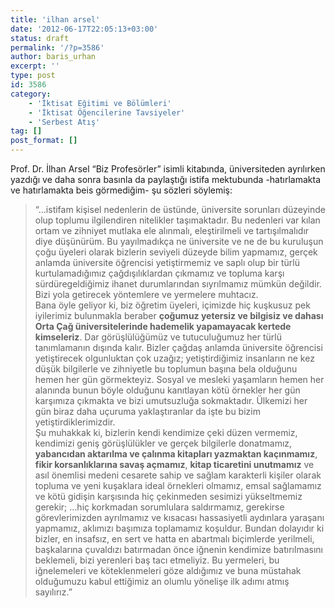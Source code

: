 ```yaml
---
title: 'ilhan arsel'
date: '2012-06-17T22:05:13+03:00'
status: draft
permalink: '/?p=3586'
author: baris_urhan
excerpt: ''
type: post
id: 3586
category:
    - 'İktisat Eğitimi ve Bölümleri'
    - 'İktisat Öğencilerine Tavsiyeler'
    - 'Serbest Atış'
tag: []
post_format: []
---
```

Prof. Dr. İlhan Arsel “Biz Profesörler” isimli kitabında, üniversiteden ayrılırken yazdığı ve daha sonra basınla da paylaştığı istifa mektubunda -hatırlamakta ve hatırlamakta beis görmediğim- şu sözleri söylemiş:

> “…istifam kişisel nedenlerin de üstünde, üniversite sorunları düzeyinde olup toplumu ilgilendiren nitelikler taşımaktadır. Bu nedenleri var kılan ortam ve zihniyet mutlaka ele alınmalı, eleştirilmeli ve tartışılmalıdır diye düşünürüm. Bu yayılmadıkça ne üniversite ve ne de bu kuruluşun çoğu üyeleri olarak bizlerin seviyeli düzeyde bilim yapmamız, gerçek anlamda üniversite öğrencisi yetiştirmemiz ve saplı olup bir türlü kurtulamadığımız çağdışılıklardan çıkmamız ve topluma karşı sürdüregeldiğimiz ihanet durumlarından sıyrılmamız mümkün değildir. Bizi yola getirecek yöntemlere ve yermelere muhtacız.  
> Bana öyle geliyor ki, biz öğretim üyeleri, içimizde hiç kuşkusuz pek iyilerimiz bulunmakla beraber **çoğumuz yetersiz ve bilgisiz ve dahası Orta Çağ üniversitelerinde hademelik yapamayacak kertede kimseleriz**. Dar görüşlülüğümüz ve tutuculuğumuz her türlü tanımlamanın dışında kalır. Bizler çağdaş anlamda üniversite öğrencisi yetiştirecek olgunluktan çok uzağız; yetiştirdiğimiz insanların ne kez düşük bilgilerle ve zihniyetle bu toplumun başına bela olduğunu hemen her gün görmekteyiz. Sosyal ve mesleki yaşamların hemen her alanında bunun böyle olduğunu kanıtlayan kötü örnekler her gün karşımıza çıkmakta ve bizi umutsuzluğa sokmaktadır. Ülkemizi her gün biraz daha uçuruma yaklaştıranlar da işte bu bizim yetiştirdiklerimizdir.  
> Şu muhakkak ki, bizlerin kendi kendimize çeki düzen vermemiz, kendimizi geniş görüşlülükler ve gerçek bilgilerle donatmamız, **yabancıdan aktarılma ve çalınma kitapları yazmaktan kaçınmamız**, **fikir korsanlıklarına savaş açmamız**, **kitap ticaretini unutmamız** ve asıl önemlisi medeni cesarete sahip ve sağlam karakterli kişiler olarak topluma ve yeni kuşaklara ideal örnekleri olmamız, emsal sağlamamız ve kötü gidişin karşısında hiç çekinmeden sesimizi yükseltmemiz gerekir; …hiç korkmadan sorumlulara saldırmamız, gerekirse görevlerimizden ayrılmamız ve kısacası hassasiyetli aydınlara yaraşanı yapmamız, aklımızı başımıza toplamamız koşuldur. Bundan dolayıdır ki bizler, en insafsız, en sert ve hatta en abartmalı biçimlerde yerilmeli, başkalarına çuvaldızı batırmadan önce iğnenin kendimize batırılmasını beklemeli, bizi yerenleri baş tacı etmeliyiz. Bu yermeleri, bu iğnelemeleri ve köteklenmeleri göze aldığımız ve buna müstahak olduğumuzu kabul ettiğimiz an olumlu yönelişe ilk adımı atmış sayılırız.”
